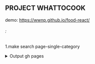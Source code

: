 ## PROJECT WHATTOCOOK
demo: https://wwnp.github.io/food-react/
###### :
<p>
  1.make search page-single-category
</p>

<details>
  <summary>Output gh pages</summary>
  <p>

    npm i gh-pages -D

    ---
    
    package.json:
      "homepage":"https://wwnp.github.io/food-react/",
      "scripts": {
        ...
        "predeploy": "npm run build",
        "deploy": "gh-pages -d build"
      }, 

    ---

    if SPA:
      <BrowserRouter basename='/food-react'>
        <Routes>
          <Route path="/" element={<App />}>
            <Route index element={<Home />} />
              ...
          </Route>
        </Routes>
      </BrowserRouter>

    npm run deploy

  </p>
</details>
